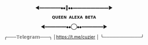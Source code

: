 <div align="center">

 ◄━━━━━━━━⦁⦁🧙⦁⦁━━━━━━━━►

     𝗤𝗨𝗘𝗘𝗡 𝗔𝗟𝗘𝗫𝗔 𝗕𝗘𝗧𝗔 

 ◄━━━━━━━━⦁⦁◯⦁⦁━━━━━━━━►

<div align="center">

╭───𝕋𝕖𝕝𝕖𝕘𝕣𝕒𝕞───╮
│https://t.me/cuzier │
╰────────────╯
